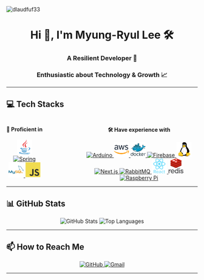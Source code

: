 <p align="left"> 
  <img src="https://komarev.com/ghpvc/?username=dlaudfuf33&label=Profile%20views&color=0e75b6&style=flat" alt="dlaudfuf33" /> 
</p>

<h1 align="center">Hi 👋, I'm Myung-Ryul Lee 🛠️</h1>
<h3 align="center">A Resilient Developer 💪</h3>
<h3 align="center">Enthusiastic about Technology & Growth 📈</h3>

---

## 💻 Tech Stacks
<div align="center" style="display: flex; justify-content: center; gap: 50px;">

  <!-- 자주 하는 것 -->
  <div align="center">
    <h4>🔧 Proficient in</h4>
    <a href="https://www.java.com" target="_blank" rel="noreferrer">
      <img src="https://raw.githubusercontent.com/devicons/devicon/master/icons/java/java-original.svg" alt="Java" width="40" height="40"/>
    </a>
    <a href="https://spring.io/" target="_blank" rel="noreferrer">
      <img src="https://www.vectorlogo.zone/logos/springio/springio-icon.svg" alt="Spring" width="40" height="40"/>
    </a>
    <a href="https://www.mysql.com/" target="_blank" rel="noreferrer">
      <img src="https://raw.githubusercontent.com/devicons/devicon/master/icons/mysql/mysql-original-wordmark.svg" alt="MySQL" width="40" height="40"/>
    </a>
    <a href="https://developer.mozilla.org/en-US/docs/Web/JavaScript" target="_blank" rel="noreferrer">
      <img src="https://raw.githubusercontent.com/devicons/devicon/master/icons/javascript/javascript-original.svg" alt="JavaScript" width="40" height="40"/>
    </a>
  </div>
<br>
<br>
  <!-- 헤본 것 -->
  <div align="center">
    <h4>🛠️ Have experience with</h4>
    <a href="https://www.arduino.cc/" target="_blank" rel="noreferrer">
      <img src="https://cdn.worldvectorlogo.com/logos/arduino-1.svg" alt="Arduino" width="40" height="40"/>
    </a>
    <a href="https://aws.amazon.com" target="_blank" rel="noreferrer">
      <img src="https://raw.githubusercontent.com/devicons/devicon/master/icons/amazonwebservices/amazonwebservices-original-wordmark.svg" alt="AWS" width="40" height="40"/>
    </a>
    <a href="https://www.docker.com/" target="_blank" rel="noreferrer">
      <img src="https://raw.githubusercontent.com/devicons/devicon/master/icons/docker/docker-original-wordmark.svg" alt="Docker" width="40" height="40"/>
    </a>
    <a href="https://firebase.google.com/" target="_blank" rel="noreferrer">
      <img src="https://www.vectorlogo.zone/logos/firebase/firebase-icon.svg" alt="Firebase" width="40" height="40"/>
    </a>
    <a href="https://www.linux.org/" target="_blank" rel="noreferrer">
      <img src="https://raw.githubusercontent.com/devicons/devicon/master/icons/linux/linux-original.svg" alt="Linux" width="40" height="40"/>
    </a>
    <a href="https://nextjs.org/" target="_blank" rel="noreferrer">
      <img src="https://cdn.worldvectorlogo.com/logos/nextjs-2.svg" alt="Next.js" width="40" height="40"/>
    </a>
    <a href="https://www.rabbitmq.com" target="_blank" rel="noreferrer">
      <img src="https://www.vectorlogo.zone/logos/rabbitmq/rabbitmq-icon.svg" alt="RabbitMQ" width="40" height="40"/>
    </a>
    <a href="https://reactjs.org/" target="_blank" rel="noreferrer">
      <img src="https://raw.githubusercontent.com/devicons/devicon/master/icons/react/react-original-wordmark.svg" alt="React" width="40" height="40"/>
    </a>
    <a href="https://redis.io" target="_blank" rel="noreferrer">
      <img src="https://raw.githubusercontent.com/devicons/devicon/master/icons/redis/redis-original-wordmark.svg" alt="Redis" width="40" height="40"/>
    </a>
    <a href="https://www.raspberrypi.org/" target="_blank" rel="noreferrer">
      <img src="https://cdn.worldvectorlogo.com/logos/raspberry-pi.svg" alt="Raspberry Pi" width="40" height="40"/>
    </a>
  </div>
</div>


---

## 📊 GitHub Stats

<p align="center">
    <img src="https://github-readme-stats.vercel.app/api?username=dlaudfuf33&show_icons=true&locale=en&theme=radical" alt="GitHub Stats" />
  <img src="https://github-readme-stats.vercel.app/api/top-langs/?username=dlaudfuf33&show_icons=true&locale=en&layout=compact" alt="Top Languages" />
</p>

---

## 📫 How to Reach Me

<p align="center">
  <a href="https://github.com/dlaudfuf33" target="_blank">
    <img alt="GitHub" src="https://img.shields.io/badge/GitHub-%2312100E.svg?&style=for-the-badge&logo=GitHub&logoColor=white" />
  </a> 
  <a href="mailto:dlaudfuf33@gmail.com" target="_blank">
    <img alt="Gmail" src="https://img.shields.io/badge/Gmail-D14836?style=for-the-badge&logo=gmail&logoColor=white" />
  </a>
</p>

---

